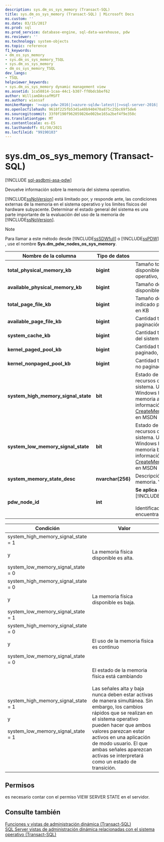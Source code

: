 ```yaml
---
description: sys.dm_os_sys_memory (Transact-SQL)
title: sys.dm_os_sys_memory (Transact-SQL) | Microsoft Docs
ms.custom: ''
ms.date: 03/15/2017
ms.prod: sql
ms.prod_service: database-engine, sql-data-warehouse, pdw
ms.reviewer: ''
ms.technology: system-objects
ms.topic: reference
f1_keywords:
- dm_os_sys_memory
- sys.dm_os_sys_memory_TSQL
- sys.dm_os_sys_memory
- dm_os_sys_memory_TSQL
dev_langs:
- TSQL
helpviewer_keywords:
- sys.dm_os_sys_memory dynamic management view
ms.assetid: 1ca58814-1caa-44c1-b307-ff0bdcbbef62
author: WilliamDAssafMSFT
ms.author: wiassaf
monikerRange: '>=aps-pdw-2016||=azure-sqldw-latest||>=sql-server-2016||>=sql-server-linux-2017||=azuresqldb-mi-current'
ms.openlocfilehash: 9618f225fb5345a40b940470a875c25bc69f5de6
ms.sourcegitcommit: 33f0f190f962059826e002be165a2bef4f9e350c
ms.translationtype: MT
ms.contentlocale: es-ES
ms.lasthandoff: 01/30/2021
ms.locfileid: "99190103"
---
```

# <a name="sysdm_os_sys_memory-transact-sql"></a>sys.dm_os_sys_memory (Transact-SQL)
[!INCLUDE [sql-asdbmi-asa-pdw](../../includes/applies-to-version/sql-asdbmi-asa-pdw.md)]

  Devuelve información sobre la memoria del sistema operativo.  
  
 [!INCLUDE[ssNoVersion](../../includes/ssnoversion-md.md)] está limitado por, y responde ante, las condiciones externas de la memoria en el sistema operativo y los límites físicos del hardware subyacente. Determinar el estado general del sistema es una parte importante de la evaluación del uso de la memoria de [!INCLUDE[ssNoVersion](../../includes/ssnoversion-md.md)].  
  
> [!NOTE]  
>  Para llamar a este método desde [!INCLUDE[ssSDWfull](../../includes/sssdwfull-md.md)] o [!INCLUDE[ssPDW](../../includes/sspdw-md.md)] , use el nombre **Sys.dm_pdw_nodes_os_sys_memory**.  
  
|Nombre de la columna|Tipo de datos|Descripción|  
|-----------------|---------------|-----------------|  
|**total_physical_memory_kb**|**bigint**|Tamaño total de la memoria física disponible para el sistema operativo, en kilobytes (KB).|  
|**available_physical_memory_kb**|**bigint**|Tamaño de la memoria física disponible, en KB.|  
|**total_page_file_kb**|**bigint**|Tamaño del límite de confirmación indicado por el sistema operativo, en KB|  
|**available_page_file_kb**|**bigint**|Cantidad total de archivo de paginación que no se usa, en KB.|  
|**system_cache_kb**|**bigint**|Cantidad total de la memoria caché del sistema, en KB.|  
|**kernel_paged_pool_kb**|**bigint**|Cantidad total del bloque de kernel paginado, en KB.|  
|**kernel_nonpaged_pool_kb**|**bigint**|Cantidad total del bloque de kernel no paginado, en KB.|  
|**system_high_memory_signal_state**|**bit**|Estado de la notificación de recursos de memoria alta del sistema. Un valor de 1 indica que Windows ha establecido la señal de memoria alta. Para obtener más información, vea [CreateMemoryResourceNotification](/windows/win32/api/memoryapi/nf-memoryapi-creatememoryresourcenotification) en MSDN Library.|  
|**system_low_memory_signal_state**|**bit**|Estado de la notificación de recursos de memoria baja del sistema. Un valor de 1 indica que Windows ha establecido la señal de memoria baja. Para obtener más información, vea [CreateMemoryResourceNotification](/windows/win32/api/memoryapi/nf-memoryapi-creatememoryresourcenotification) en MSDN Library.|  
|**system_memory_state_desc**|**nvarchar(256)**|Descripción del estado de la memoria. Vea la tabla siguiente.|  
|**pdw_node_id**|**int**|**Se aplica a**: [!INCLUDE[ssSDWfull](../../includes/sssdwfull-md.md)] , [!INCLUDE[ssPDW](../../includes/sspdw-md.md)]<br /><br /> Identificador del nodo en el que se encuentra esta distribución.|  
  
|Condición|Valor|  
|---------------|-----------|  
|system_high_memory_signal_state = 1<br /><br /> y<br /><br /> system_low_memory_signal_state = 0|La memoria física disponible es alta.|  
|system_high_memory_signal_state = 0<br /><br /> y<br /><br /> system_low_memory_signal_state = 1|La memoria física disponible es baja.|  
|system_high_memory_signal_state = 0<br /><br /> y<br /><br /> system_low_memory_signal_state = 0|El uso de la memoria física es continuo|  
|system_high_memory_signal_state = 1<br /><br /> y<br /><br /> system_low_memory_signal_state = 1|El estado de la memoria física está cambiando<br /><br /> Las señales alta y baja nunca deben estar activas de manera simultánea. Sin embargo, los cambios rápidos que se realizan en el sistema operativo pueden hacer que ambos valores parezcan estar activos en una aplicación de modo usuario. El que ambas señales aparezcan activas se interpretará como un estado de transición.|  
  
## <a name="permissions"></a>Permisos  
 es necesario contar con el permiso VIEW SERVER STATE en el servidor.  
  
## <a name="see-also"></a>Consulte también  
 [Funciones y vistas de administración dinámica &#40;Transact-SQL&#41;](~/relational-databases/system-dynamic-management-views/system-dynamic-management-views.md)   
 [SQL Server vistas de administración dinámica relacionadas con el sistema operativo &#40;Transact-SQL&#41;](../../relational-databases/system-dynamic-management-views/sql-server-operating-system-related-dynamic-management-views-transact-sql.md)  
  
